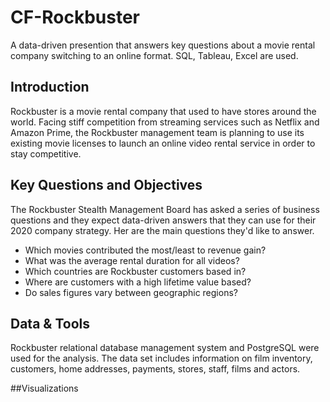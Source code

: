 # CF-Rockbuster
A data-driven presention that answers key questions about a movie rental company switching to an online format. SQL, Tableau, Excel are used.

## Introduction
Rockbuster is a movie rental company that used to have stores around the world. Facing stiff competition from streaming services such as Netflix and Amazon Prime, the Rockbuster management team is planning to use its existing movie licenses to launch an online video rental service in order to stay competitive.

## Key Questions and Objectives
The Rockbuster Stealth Management Board has asked a series of business questions and they expect data-driven answers that they can use for their 2020 company strategy.  Her are the main questions they'd like to answer.

* Which movies contributed the most/least to revenue gain?
* What was the average rental duration for all videos?
* Which countries are Rockbuster customers based in?
* Where are customers with a high lifetime value based?
* Do sales figures vary between geographic regions?

## Data & Tools
Rockbuster relational database management system and PostgreSQL were used for the analysis. The data set includes information on film inventory, customers, home addresses, payments, stores, staff, films and actors.

##Visualizations



